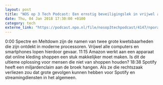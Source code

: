 ```yaml
---
layout: post
title: "NOS op 3 Tech Podcast: Een ernstig beveiligingslek in vrijwel alle computers en smartphones"
date: Thu, 04 Jan 2018 17:30:00 +0100
category: tech
externe_link: "https://podcast.npo.nl/file/nosop3techpodcast/4147/nporadio1_nosop3techpodcast_20180104_nos-op-3-tech-podcast-een-ernstig-beveiligingslek-in-vrijwel-alle-computers-en-smartphones.mp3"
---
```


0:00 Spectre en Meltdown zijn de namen van twee grote kwetsbaarheden die zijn ontdekt in moderne processoren.  Vrijwel alle computers en smartphones lopen hierdoor gevaar.
11:15 Amazon werkt aan een apparaat dat online kleding shoppen een stuk makkelijker moet maken. Is dit de ultieme oplossing voor mensen die niet van shoppen houden?
18:38 Spotify heeft een miljardenclaim aan de broek hangen. Als ze die rechtszaak verliezen zou dat grote gevolgen kunnen hebben voor Spotify en streamingdiensten in het algemeen.<img src="http://feeds.feedburner.com/~r/nosop3-tech-podcast/~4/pRmIW2yawdI" height="1" width="1" alt=""/>

